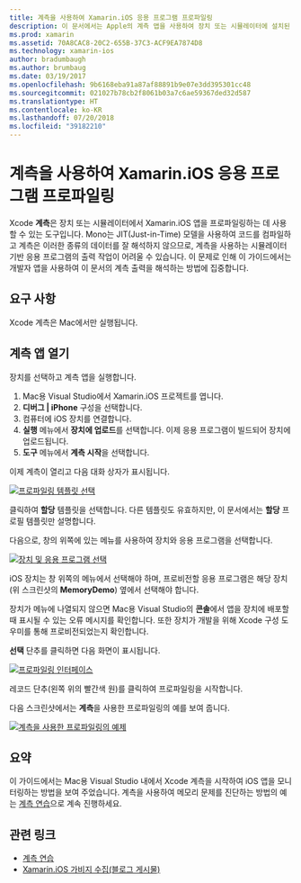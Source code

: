 ```yaml
---
title: 계측을 사용하여 Xamarin.iOS 응용 프로그램 프로파일링
description: 이 문서에서는 Apple의 계측 앱을 사용하여 장치 또는 시뮬레이터에 설치된 Xamarin.iOS 응용 프로그램을 프로파일링하는 방법을 설명합니다.
ms.prod: xamarin
ms.assetid: 70A8CAC8-20C2-655B-37C3-ACF9EA7874D8
ms.technology: xamarin-ios
author: bradumbaugh
ms.author: brumbaug
ms.date: 03/19/2017
ms.openlocfilehash: 9b6168eba91a87af88891b9e07e3dd395301cc48
ms.sourcegitcommit: 021027b78cb2f8061b03a7c6ae59367ded32d587
ms.translationtype: HT
ms.contentlocale: ko-KR
ms.lasthandoff: 07/20/2018
ms.locfileid: "39182210"
---
```

# <a name="profiling-xamarinios-applications-with-instruments"></a>계측을 사용하여 Xamarin.iOS 응용 프로그램 프로파일링

Xcode **계측**은 장치 또는 시뮬레이터에서 Xamarin.iOS 앱을 프로파일링하는 데 사용할 수 있는 도구입니다. Mono는 JIT(Just-in-Time) 모델을 사용하여 코드를 컴파일하고 계측은 이러한 종류의 데이터를 잘 해석하지 않으므로, 계측을 사용하는 시뮬레이터 기반 응용 프로그램의 출력 작업이 어려울 수 있습니다.
이 문제로 인해 이 가이드에서는 개발자 앱을 사용하여 이 문서의 계측 출력을 해석하는 방법에 집중합니다.

## <a name="requirements"></a>요구 사항

Xcode 계측은 Mac에서만 실행됩니다.

## <a name="opening-the-instruments-app"></a>계측 앱 열기

장치를 선택하고 계측 앱을 실행합니다.

1. Mac용 Visual Studio에서 Xamarin.iOS 프로젝트를 엽니다.
2. **디버그 | iPhone** 구성을 선택합니다.
3. 컴퓨터에 iOS 장치를 연결합니다.
4. **실행** 메뉴에서 **장치에 업로드**를 선택합니다. 이제 응용 프로그램이 빌드되어 장치에 업로드됩니다.
5. **도구** 메뉴에서 **계측 시작**을 선택합니다.


이제 계측이 열리고 다음 대화 상자가 표시됩니다.

 [![](using-instruments-to-detect-native-leaks-using-markheap-images/instruments1.png "프로파일링 템플릿 선택")](using-instruments-to-detect-native-leaks-using-markheap-images/instruments1.png#lightbox)

클릭하여 **할당** 템플릿을 선택합니다. 다른 템플릿도 유효하지만, 이 문서에서는 **할당** 프로필 템플릿만 설명합니다.

다음으로, 창의 위쪽에 있는 메뉴를 사용하여 장치와 응용 프로그램을 선택합니다.

[![](using-instruments-to-detect-native-leaks-using-markheap-images/instruments2.png "장치 및 응용 프로그램 선택")](using-instruments-to-detect-native-leaks-using-markheap-images/instruments2.png#lightbox)

iOS 장치는 창 위쪽의 메뉴에서 선택해야 하며, 프로비전할 응용 프로그램은 해당 장치(위 스크린샷의 **MemoryDemo**) 옆에서 선택해야 합니다.

장치가 메뉴에 나열되지 않으면 Mac용 Visual Studio의 **콘솔**에서 앱을 장치에 배포할 때 표시될 수 있는 오류 메시지를 확인합니다. 또한 장치가 개발을 위해 Xcode 구성 도우미를 통해 프로비전되었는지 확인합니다.

**선택** 단추를 클릭하면 다음 화면이 표시됩니다.

[![](using-instruments-to-detect-native-leaks-using-markheap-images/instruments3.png "프로파일링 인터페이스")](using-instruments-to-detect-native-leaks-using-markheap-images/instruments3.png#lightbox)

레코드 단추(왼쪽 위의 빨간색 원)를 클릭하여 프로파일링을 시작합니다.

다음 스크린샷에서는 **계측**을 사용한 프로파일링의 예를 보여 줍니다.

[![](using-instruments-to-detect-native-leaks-using-markheap-images/instruments4.png "계측을 사용한 프로파일링의 예제")](using-instruments-to-detect-native-leaks-using-markheap-images/instruments4.png#lightbox)

## <a name="summary"></a>요약

이 가이드에서는 Mac용 Visual Studio 내에서 Xcode 계측을 시작하여 iOS 앱을 모니터링하는 방법을 보여 주었습니다. 계측을 사용하여 메모리 문제를 진단하는 방법의 예는 [계측 연습](~/ios/deploy-test/walkthrough-apples-instrument.md)으로 계속 진행하세요.

## <a name="related-links"></a>관련 링크

- [계측 연습](~/ios/deploy-test/walkthrough-apples-instrument.md)
- [Xamarin.iOS 가비지 수집(블로그 게시물)](http://c-sharx.net/2015-04-27-xamarin-ios-the-garbage-collector-and-me/)
